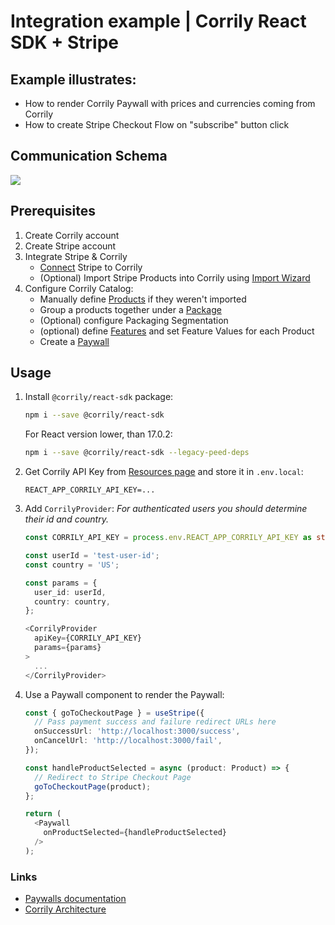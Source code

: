# Integration example | Corrily React SDK + Stripe

## Example illustrates:
- How to render Corrily Paywall with prices and currencies coming from Corrily
- How to create Stripe Checkout Flow on "subscribe" button click


## Communication Schema
<image src="./docs/stripe-control-flow.jpg" />


## Prerequisites
1. Create Corrily account
2. Create Stripe account
3. Integrate Stripe & Corrily
    - [Connect](https://dashboard.corrily.com/integrations) Stripe to Corrily  
    - (Optional) Import Stripe Products into Corrily using [Import Wizard](https://dashboard.corrily.com/products)
4. Configure Corrily Catalog:
    - Manually define [Products](https://dashboard.corrily.com/products) if they weren't imported
    - Group a products together under a [Package](https://dashboard.corrily.com/packages)
    - (Optional) configure Packaging Segmentation
    - (optional) define [Features](https://dashboard.corrily.com/features) and set Feature Values for each Product
    - Create a [Paywall](https://dashboard.corrily.com/paywalls)


## Usage
1. Install `@corrily/react-sdk` package:

    ```bash
    npm i --save @corrily/react-sdk
    ```

    For React version lower, than 17.0.2:
    ```bash
    npm i --save @corrily/react-sdk --legacy-peed-deps
    ```

2. Get Corrily API Key from [Resources page](https://dashboard.corrily.com/resources) and store it in `.env.local`:
    ```
    REACT_APP_CORRILY_API_KEY=...
    ```

3. Add `CorrilyProvider`:
    _For authenticated users you should determine their id and country._

    ```typescript
    const CORRILY_API_KEY = process.env.REACT_APP_CORRILY_API_KEY as string;
 
    const userId = 'test-user-id';
    const country = 'US';

    const params = {
      user_id: userId,
      country: country,
    };

    <CorrilyProvider
      apiKey={CORRILY_API_KEY}
      params={params}
    >
      ...
    </CorrilyProvider>
    ```

3. Use a Paywall component to render the Paywall:

    ```typescript
    const { goToCheckoutPage } = useStripe({
      // Pass payment success and failure redirect URLs here
      onSuccessUrl: 'http://localhost:3000/success',
      onCancelUrl: 'http://localhost:3000/fail',
    });

    const handleProductSelected = async (product: Product) => {
      // Redirect to Stripe Checkout Page
      goToCheckoutPage(product);
    };

    return (
      <Paywall
        onProductSelected={handleProductSelected}
      />
    );
    ```


### Links
 - [Paywalls documentation](https://docs.corrily.com/paywall-builder/configure)  
 - [Corrily Architecture](https://docs.corrily.com/basics/02_corrily-architecture)  
